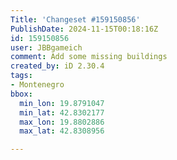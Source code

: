 ```yaml
---
Title: 'Changeset #159150856'
PublishDate: 2024-11-15T00:18:16Z
id: 159150856
user: JBBgameich
comment: Add some missing buildings
created_by: iD 2.30.4
tags:
- Montenegro
bbox:
  min_lon: 19.8791047
  min_lat: 42.8302177
  max_lon: 19.8802886
  max_lat: 42.8308956

---
```

